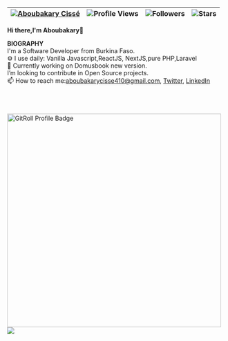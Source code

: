 | [![Aboubakary Cissé](https://img.shields.io/badge/ABOUBAKARY-CISSÉ-<COLOR>.svg)](https://shields.io/) | ![Profile Views](https://komarev.com/ghpvc/?username=Aboubakary833&color=orange) | ![Followers](https://img.shields.io/github/followers/Aboubakary833) | ![Stars](https://img.shields.io/github/stars/Aboubakary833?label=Profile%20Stars&logo=Profile%20stars&logoColor=g) |
--| --| --| --|


<b>Hi there,I'm Aboubakary</b>👋<br>


<b>BIOGRAPHY</b><br>
 I'm a Software Developer from Burkina Faso.<br>
⚙️ I use daily: Vanilla Javascript,ReactJS, NextJS,pure PHP,Laravel<br>
🌱 Currently working on Domusbook new version.<br>
I’m looking to contribute in Open Source projects.<br>
📫 How to reach me:aboubakarycisse410@gmail.com,&nbsp;[Twitter](https://mobile.twitter.com/Abubakr_Cissé), [LinkedIn](https://www.linkedin.com/in/aboubakary-ciss%C3%A9-b768b81b4/)

<br><br>

<!--
[![My GitHub Stats](https://github-readme-stats.vercel.app/api/?username=Aboubakary833&count_private=true&theme=tokyonight&showicons=true)]()
[![My GitHub Language Stats](https://github-readme-stats.vercel.app/api/top-langs/?username=Aboubakary833&langs_count=5&theme=tokyonight&bgColor=dark)]()
-->

<a href="https://gitroll.io/profile/uWdS9qBEkP9Sa5lsi6dGc7MMmuSh1" target="_blank"><img src="https://gitroll.io/api/badges/profiles/v1/uWdS9qBEkP9Sa5lsi6dGc7MMmuSh1" alt="GitRoll Profile Badge" width="495"/></a>
![](https://github-readme-streak-stats.herokuapp.com/?user=Aboubakary833&theme=light&hide_border=false)
